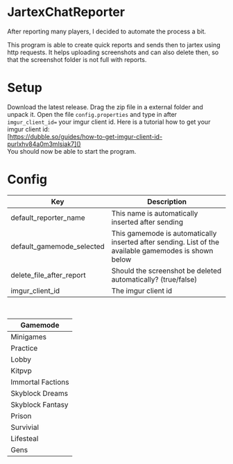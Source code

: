 # JartexChatReporter
After reporting many players, I decided to automate the process a bit.

This program is able to create quick reports and sends then to jartex using http requests.
It helps uploading screenshots and can also delete then, so that the screenshot folder is not full with reports.

# Setup
Download the latest release. Drag the zip file in a external folder and unpack it.
Open the file `config.properties` and type in after `imgur_client_id=` your imgur client id.
Here is a tutorial how to get your imgur client id: <br>
[https://dubble.so/guides/how-to-get-imgur-client-id-purlxhv84a0m3mlsiak7]()
<br>
You should now be able to start the program.

# Config
| Key                       | Description                                                                                           |
|---------------------------|-------------------------------------------------------------------------------------------------------|
| default_reporter_name     | This name is automatically inserted after sending                                                     |
| default_gamemode_selected | This gamemode is automatically inserted after sending. List of the available gamemodes is shown below |
| delete_file_after_report  | Should the screenshot be deleted automatically? (true/false)                                          |
| imgur_client_id           | The imgur client id                                                                                   |
<br>

| Gamemode          |
|-------------------|
| Minigames         |
| Practice          |
| Lobby             |
| Kitpvp            |
| Immortal Factions |
| Skyblock Dreams   |
| Skyblock Fantasy  |
| Prison            |
| Survivial         |
| Lifesteal         |
| Gens              |
